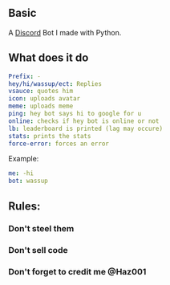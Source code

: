 ## Basic
A [Discord](http://discord.gg) Bot I made with Python.

## What does it do
```yml
Prefix: -
hey/hi/wassup/ect: Replies
vsauce: quotes him
icon: uploads avatar
meme: uploads meme
ping: hey bot says hi to google for u
online: checks if hey bot is online or not
lb: leaderboard is printed (lag may occure)
stats: prints the stats
force-error: forces an error
```
Example:
```yml
me: -hi
bot: wassup
```
## Rules:
### Don't steel them
### Don't sell code
### Don't forget to credit me @Haz001

